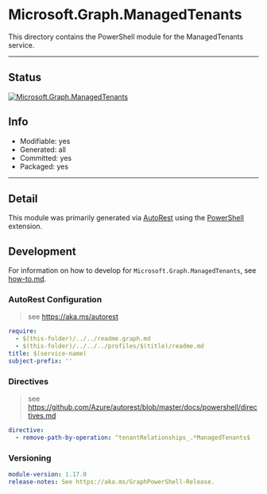<!-- region Generated -->
# Microsoft.Graph.ManagedTenants
This directory contains the PowerShell module for the ManagedTenants service.

---
## Status
[![Microsoft.Graph.ManagedTenants](https://img.shields.io/powershellgallery/v/Microsoft.Graph.ManagedTenants.svg?style=flat-square&label=Microsoft.Graph.ManagedTenants "Microsoft.Graph.ManagedTenants")](https://www.powershellgallery.com/packages/Microsoft.Graph.ManagedTenants/)

## Info
- Modifiable: yes
- Generated: all
- Committed: yes
- Packaged: yes

---
## Detail
This module was primarily generated via [AutoRest](https://github.com/Azure/autorest) using the [PowerShell](https://github.com/Azure/autorest.powershell) extension.

## Development
For information on how to develop for `Microsoft.Graph.ManagedTenants`, see [how-to.md](how-to.md).
<!-- endregion -->

### AutoRest Configuration

> see https://aka.ms/autorest

``` yaml
require:
  - $(this-folder)/../../readme.graph.md
  - $(this-folder)/../../../profiles/$(title)/readme.md
title: $(service-name)
subject-prefix: ''
```

### Directives

> see https://github.com/Azure/autorest/blob/master/docs/powershell/directives.md

``` yaml
directive:
  - remove-path-by-operation: ^tenantRelationships_.*ManagedTenants$
```
### Versioning

``` yaml
module-version: 1.17.0
release-notes: See https://aka.ms/GraphPowerShell-Release.
```
